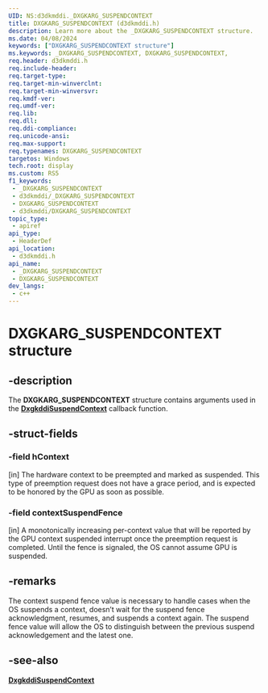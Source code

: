 ```yaml
---
UID: NS:d3dkmddi._DXGKARG_SUSPENDCONTEXT
title: DXGKARG_SUSPENDCONTEXT (d3dkmddi.h)
description: Learn more about the _DXGKARG_SUSPENDCONTEXT structure.
ms.date: 04/08/2024
keywords: ["DXGKARG_SUSPENDCONTEXT structure"]
ms.keywords: _DXGKARG_SUSPENDCONTEXT, DXGKARG_SUSPENDCONTEXT,
req.header: d3dkmddi.h
req.include-header: 
req.target-type: 
req.target-min-winverclnt: 
req.target-min-winversvr: 
req.kmdf-ver: 
req.umdf-ver: 
req.lib: 
req.dll: 
req.ddi-compliance: 
req.unicode-ansi: 
req.max-support: 
req.typenames: DXGKARG_SUSPENDCONTEXT
targetos: Windows
tech.root: display
ms.custom: RS5
f1_keywords:
 - _DXGKARG_SUSPENDCONTEXT
 - d3dkmddi/_DXGKARG_SUSPENDCONTEXT
 - DXGKARG_SUSPENDCONTEXT
 - d3dkmddi/DXGKARG_SUSPENDCONTEXT
topic_type:
 - apiref
api_type:
 - HeaderDef
api_location:
 - d3dkmddi.h
api_name:
 - _DXGKARG_SUSPENDCONTEXT
 - DXGKARG_SUSPENDCONTEXT
dev_langs:
 - c++
---
```


# DXGKARG_SUSPENDCONTEXT structure

## -description

The **DXGKARG_SUSPENDCONTEXT** structure contains arguments used in the [**DxgkddiSuspendContext**](nc-d3dkmddi-dxgkddi_suspendcontext.md) callback function.

## -struct-fields

### -field hContext

[in] The hardware context to be preempted and marked as suspended. This type of preemption request does not have a grace period, and is expected to be honored by the GPU as soon as possible.

### -field contextSuspendFence

[in] A monotonically increasing per-context value that will be reported by the GPU context suspended interrupt once the preemption request is completed. Until the fence is signaled, the OS cannot assume GPU is suspended.

## -remarks

The context suspend fence value is necessary to handle cases when the OS suspends a context, doesn’t wait for the suspend fence acknowledgment, resumes, and suspends a context again. The suspend fence value will allow the OS to distinguish between the previous suspend acknowledgement and the latest one.

## -see-also

[**DxgkddiSuspendContext**](nc-d3dkmddi-dxgkddi_suspendcontext.md)
